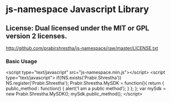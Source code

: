 # js-namespace Javascript Library

## License: Dual licensed under the MIT or GPL version 2 licenses.
http://github.com/prabirshrestha/js-namespace/raw/master/LICENSE.txt

### Basic Usage
&lt;script type="text/javascript" src="js-namespace.min.js">&lt;/script>
&lt;script type="text/javascript">
	if(!NS.exists('Prabir.Shrestha'))
		NS.register('Prabir.Shrestha');
		Prabir.Shrestha.MySDK = function(){
		 return {
			  public_method : function() {
				   alert('I am a public method');
			  }
		 };
	};
	var mySdk = new Prabir.Shrestha.MySDK();
	mySdk.public_method();
&lt;/script>